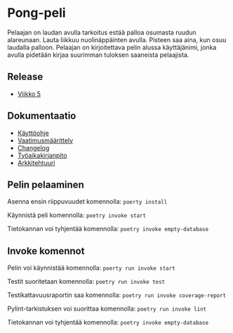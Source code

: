 # Pong-peli

Pelaajan on laudan avulla tarkoitus estää palloa osumasta ruudun alareunaan. Lauta liikkuu nuolinäppäinten avulla. Pisteen saa aina, kun osuu laudalla palloon. Pelaajan on kirjoitettava pelin alussa käyttäjänimi, jonka avulla pidetään kirjaa suurimman tuloksen saaneista pelaajista.

## Release
- [Viikko 5](https://github.com/alannesanni/ot-harjoitustyo/releases/tag/viikko5)

## Dokumentaatio
- [Käyttöohje](https://github.com/alannesanni/ot-harjoitustyo/blob/master/dokumentaatio/kayttoohje.md)
- [Vaatimusmäärittely](https://github.com/alannesanni/ot-harjoitustyo/blob/master/dokumentaatio/vaatimusmaarittely.md)
- [Changelog](https://github.com/alannesanni/ot-harjoitustyo/blob/master/dokumentaatio/changelog.md)
- [Työaikakirjanpito](https://github.com/alannesanni/ot-harjoitustyo/blob/master/dokumentaatio/tyoaikakirjanpito.md)
- [Arkkitehtuuri](https://github.com/alannesanni/ot-harjoitustyo/blob/master/dokumentaatio/arkkitehtuuri.md)

## Pelin pelaaminen
Asenna ensin riippuvuudet komennolla:
`poerty install`

Käynnistä peli komennolla:
`poetry invoke start`

Tietokannan voi tyhjentää komennolla:
`poetry invoke empty-database`

## Invoke komennot
Pelin voi käynnistää komennolla: 
`poerty run invoke start`

Testit suoritetaan komennolla: 
`poetry run invoke test`

Testikattavuusraportin saa komennolla: 
`poetry run invoke coverage-report`

Pylint-tarkistuksen voi suorittaa komennolla:
`poetry run invoke lint`

Tietokannan voi tyhjentää komennolla:
`poetry invoke empty-database`
